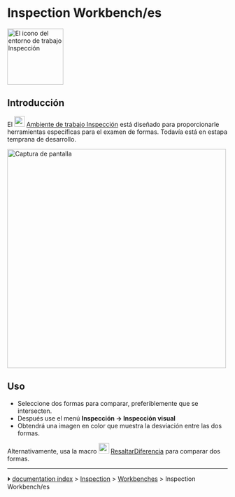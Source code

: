 # Inspection Workbench/es
<div class="mw-translate-fuzzy">





</div>

<img alt="El icono del entorno de trabajo Inspección" src=images/Workbench_Inspection.svg  style="width:128px;">



## Introducción

El <img alt="" src=images/Workbench_Inspection.svg  style="width:24px;"> [Ambiente de trabajo Inspección](Inspection_Workbench/es.md) está diseñado para proporcionarle herramientas específicas para el examen de formas. Todavía está en estapa temprana de desarrollo.

<img alt="Captura de pantalla" src=images/InspectionEx.png  style="width:500px;">



## Uso

-   Seleccione dos formas para comparar, preferiblemente que se intersecten.
-   Después use el menú **Inspección → Inspección visual**
-   Obtendrá una imagen en color que muestra la desviación entre las dos formas.

Alternativamente, usa la macro <img alt="" src=images/HighlightDifference.png  style="width:24px;"> [ResaltarDiferencia](Macro_HighlightDifference/es.md) para comparar dos formas.


<div class="mw-translate-fuzzy">





</div>



---
⏵ [documentation index](../README.md) > [Inspection](Category_Inspection.md) > [Workbenches](Category_Workbenches.md) > Inspection Workbench/es
